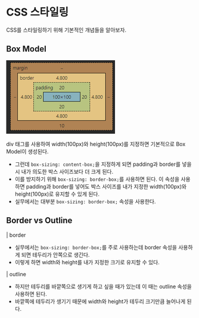 # CSS 스타일링

CSS를 스타일링하기 위해 기본적인 개념들을 알아보자.

## Box Model

![box](./images/box.png)

div 태그를 사용하여 width(100px)와 height(100px)를 지정하면 기본적으로 Box Model이 생성된다.

- 그런데 `box-sizing: content-box;`을 지정하게 되면 padding과 border를 넣을시 내가 의도한 박스 사이즈보다 더 크게 된다.
- 이를 방지하기 위해 `box-sizing: border-box;`를 사용하면 된다. 이 속성을 사용하면 padding과 border를 넣어도 박스 사이즈를 내가 지정한 width(100px)와 height(100px)로 유지할 수 있게 된다.
- 실무에서는 대부분 `box-sizing: border-box;` 속성을 사용한다.

## Border vs Outline

| border

- 실무에서는 `box-sizing: border-box;`를 주로 사용하는데 border 속성을 사용하게 되면 테두리가 안쪽으로 생긴다.
- 이렇게 하면 width와 height를 내가 지정한 크기로 유지할 수 있다.

| outline

- 하지만 테두리를 바깥쪽으로 생기게 하고 싶을 때가 있는데 이 때는 outline 속성을 사용하면 된다.
- 바깥쪽에 테두리가 생기기 때문에 width와 height가 테두리 크기만큼 늘어나게 된다.
